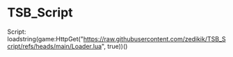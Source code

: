 # TSB_Script
Script:  
loadstring(game:HttpGet("https://raw.githubusercontent.com/zedikik/TSB_Script/refs/heads/main/Loader.lua", true))()

